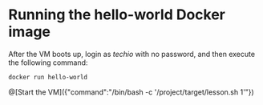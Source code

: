 # Running the hello-world Docker image

After the VM boots up, login as _techio_ with no password, and then execute
the following command:

```
docker run hello-world
```


@[Start the VM]({"command":"/bin/bash -c '/project/target/lesson.sh 1'"})
